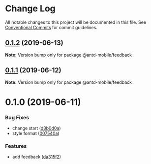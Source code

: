 # Change Log

All notable changes to this project will be documented in this file.
See [Conventional Commits](https://conventionalcommits.org) for commit guidelines.

## [0.1.2](https://github.com/react-component/mobile/compare/@antd-mobile/feedback@0.1.2-alpha.0...@antd-mobile/feedback@0.1.2) (2019-06-13)

**Note:** Version bump only for package @antd-mobile/feedback





## [0.1.1](https://github.com/react-component/mobile/compare/@antd-mobile/feedback@0.1.1-alpha.0...@antd-mobile/feedback@0.1.1) (2019-06-12)

**Note:** Version bump only for package @antd-mobile/feedback





# 0.1.0 (2019-06-11)


### Bug Fixes

* change start ([d3b0d0a](https://github.com/react-component/mobile/commit/d3b0d0a))
* style format ([007540a](https://github.com/react-component/mobile/commit/007540a))


### Features

* add feedback ([da315f2](https://github.com/react-component/mobile/commit/da315f2))
